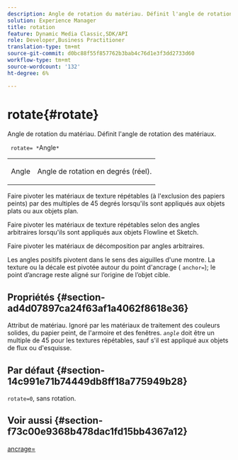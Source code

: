 ```yaml
---
description: Angle de rotation du matériau. Définit l'angle de rotation des matériaux.
solution: Experience Manager
title: rotation
feature: Dynamic Media Classic,SDK/API
role: Developer,Business Practitioner
translation-type: tm+mt
source-git-commit: d0bc88f55f857762b3bab4c76d1e3f3dd2733d60
workflow-type: tm+mt
source-wordcount: '132'
ht-degree: 6%

---
```



# rotate{#rotate}

Angle de rotation du matériau. Définit l&#39;angle de rotation des matériaux.

` rotate= *`Angle`*`

<table id="simpletable_F1A87ECD86E8429788825374A6882CB9"> 
 <tr class="strow"> 
  <td class="stentry"> <p> <span class="varname"> Angle </span> </p> </td> 
  <td class="stentry"> <p>Angle de rotation en degrés (réel). </p> </td> 
 </tr> 
</table>

Faire pivoter les matériaux de texture répétables (à l&#39;exclusion des papiers peints) par des multiples de 45 degrés lorsqu&#39;ils sont appliqués aux objets plats ou aux objets plan.

Faire pivoter les matériaux de texture répétables selon des angles arbitraires lorsqu&#39;ils sont appliqués aux objets Flowline et Sketch.

Faire pivoter les matériaux de décomposition par angles arbitraires.

Les angles positifs pivotent dans le sens des aiguilles d&#39;une montre. La texture ou la décale est pivotée autour du point d&#39;ancrage ( `anchor=`); le point d’ancrage reste aligné sur l’origine de l’objet cible.

## Propriétés {#section-ad4d07897ca24f63af1a4062f8618e36}

Attribut de matériau. Ignoré par les matériaux de traitement des couleurs solides, du papier peint, de l&#39;armoire et des fenêtres. *`angle`* doit être un multiple de 45 pour les textures répétables, sauf s&#39;il est appliqué aux objets de flux ou d&#39;esquisse.

## Par défaut {#section-14c991e71b74449db8ff18a775949b28}

`rotate=0`, sans rotation.

## Voir aussi {#section-f73c00e9368b478dac1fd15bb4367a12}

[ancrage=](../../../../../ir-api/http-protocol/image-rendering-api-ref/c-ir-http-protocol-ref/c-ir-http-protocol-command-reference/r-ir-http-anchor.md#reference-d53923d785c9442997dc7f2199524c26)
